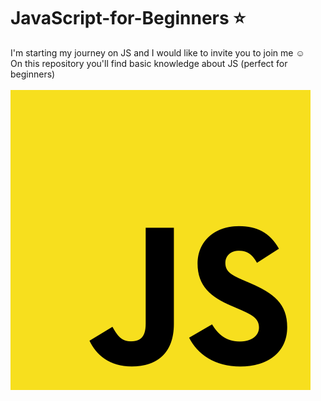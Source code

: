 # JavaScript-for-Beginners :star:
I'm starting my journey on JS and I would like to invite you to join me :relaxed: </br>
On this repository you'll find basic knowledge about JS (perfect for beginners) </br></br>
![Image](https://github.com/AngelaPinelo/JavaScript-for-Beginners/blob/main/images/JS%20Logo.png)

